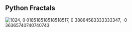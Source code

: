 ## Python Fractals
![1024, 0 018518518518518517, 0 38864583333333347, -0 36365740740740743](https://user-images.githubusercontent.com/80975570/136715608-8905f725-4529-4a48-94ff-eabf95887049.png)
